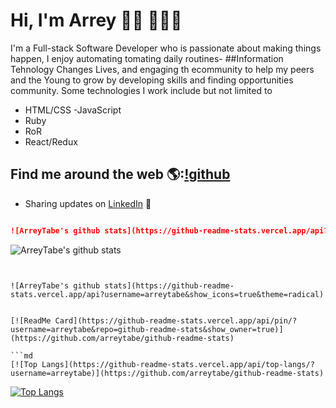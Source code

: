 # Hi, I'm Arrey 👋🏾 👩🏾‍💻

<!-- <img src="https://raw.githubusercontent.com/M0nica/M0nica/master/gh-header-image-cropped.png" alt="banner that says Monica Powell - software engineer, content creator and community organizer alongside a cartoon illustration of Monica"> -->
I'm a Full-stack Software Developer who is passionate about making things happen, I enjoy automating tomating  daily routines- ##Information Tehnology Changes Lives, and engaging th ecommunity to help my peers and the Young to grow by developing skills and finding opportunities community. Some technologies I work include but not limited to
- HTML/CSS 
-JavaScript
- Ruby
- RoR
- React/Redux 


## Find me around the web 🌎:[!github](https://github.com/ArreyTabe)

- Sharing updates on <a href="https://www.linkedin.com/in/arrey-affuembey-80a8b11a8/">LinkedIn</a> 💼



```md [![ArreyTabe's github stats](https://github-readme-stats.vercel.app/api?username=arreytabe)](https://github.com/arreytabe/github-readme-stats)
```

```md
![ArreyTabe's github stats](https://github-readme-stats.vercel.app/api?username=arreytabe&count_private=true)
```

![ArreyTabe's github stats](https://github-readme-stats.vercel.app/api?username=arreytabe&show_icons=true)
```


![ArreyTabe's github stats](https://github-readme-stats.vercel.app/api?username=arreytabe&show_icons=true&theme=radical)


[![ReadMe Card](https://github-readme-stats.vercel.app/api/pin/?username=arreytabe&repo=github-readme-stats&show_owner=true)](https://github.com/arreytabe/github-readme-stats)

```md
[![Top Langs](https://github-readme-stats.vercel.app/api/top-langs/?username=arreytabe)](https://github.com/arreytabe/github-readme-stats)
```


[![Top Langs](https://github-readme-stats.vercel.app/api/top-langs/?username=arreytabe&langs_count=8)](https://github.com/arreytabe/github-readme-stats)











